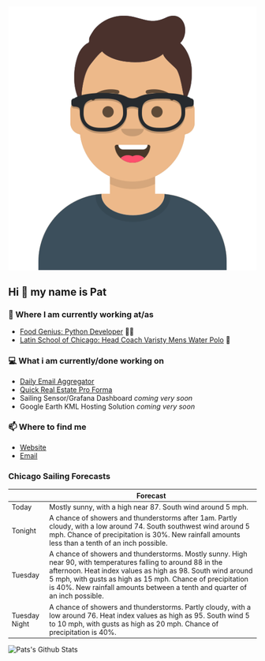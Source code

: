 [![Social banner for p-j-falconer](https://raw.githubusercontent.com/P-J-FALCONER/P-J-FALCONER/master/assets/avataaars.svg)](https://patfalconer.com/)
## Hi :wave: my name is Pat

### 💼 Where I am currently working at/as
- [Food Genius: Python Developer](https://getfoodgenius.com/) 🍔🐍
- [Latin School of Chicago: Head Coach Varisty Mens Water Polo](https://www.latinschool.org/) 🤽


### 💻 What i am currently/done working on
 - [Daily Email Aggregator](https://github.com/P-J-FALCONER/dott_daily_mail)
 - [Quick Real Estate Pro Forma](https://github.com/P-J-FALCONER/henry)
 - Sailing Sensor/Grafana Dashboard *coming very soon*
 - Google Earth KML Hosting Solution *coming very soon*

### 📫 Where to find me
 - [Website](https://patfalconer.com/)
 - [Email](mailto:patrick.j.falconer@gmail.com)


### Chicago Sailing Forecasts
|   | Forecast  |
|---|---|
| Today | Mostly sunny, with a high near 87. South wind around 5 mph. |
| Tonight | A chance of showers and thunderstorms after 1am. Partly cloudy, with a low around 74. South southwest wind around 5 mph. Chance of precipitation is 30%. New rainfall amounts less than a tenth of an inch possible. |
| Tuesday | A chance of showers and thunderstorms. Mostly sunny. High near 90, with temperatures falling to around 88 in the afternoon. Heat index values as high as 98. South wind around 5 mph, with gusts as high as 15 mph. Chance of precipitation is 40%. New rainfall amounts between a tenth and quarter of an inch possible. |
| Tuesday Night | A chance of showers and thunderstorms. Partly cloudy, with a low around 76. Heat index values as high as 95. South wind 5 to 10 mph, with gusts as high as 20 mph. Chance of precipitation is 40%. |

![Pats's Github Stats](https://github-readme-stats.vercel.app/api?username=p-j-falconer&show_icons=true&theme=radical)
